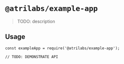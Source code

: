 # `@atrilabs/example-app`

> TODO: description

## Usage

```
const exampleApp = require('@atrilabs/example-app');

// TODO: DEMONSTRATE API
```
